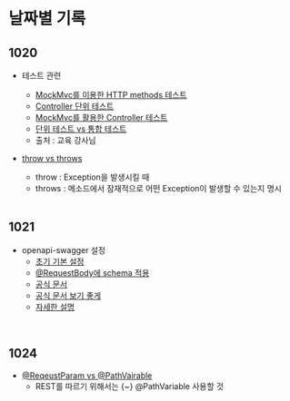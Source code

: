 # 날짜별 기록

## 1020
- 테스트 관련
  - [MockMvc를 이용한 HTTP methods 테스트](https://shinsunyoung.tistory.com/m/52)
  - [Controller 단위 테스트](https://goodteacher.tistory.com/257)
  - [MockMvc를 활용한 Controller 테스트](https://erjuer.tistory.com/113)
  - [단위 테스트 vs 통합 테스트](https://tecoble.techcourse.co.kr/post/2021-05-25-unit-test-vs-integration-test-vs-acceptance-test/)
  - 출처 : 교육 강사님
- [throw vs throws](https://codechacha.com/ko/java-throw-and-throws/)
  - throw :  Exception을 발생시킬 때
  - throws : 메소드에서 잠재적으로 어떤 Exception이 발생할 수 있는지 명시
  
  </br>
  
## 1021
- openapi-swagger 설정
  - [초기 기본 설정](https://wildeveloperetrain.tistory.com/156)
  - [@RequestBody에 schema 적용](https://stackoverflow.com/questions/64645528/java-spring-boot-openapi-3-how-to-add-description-for-requestbody)
  - [공식 문서](https://springdoc.org/properties.html)
  - [공식 문서 보기 좋게](https://oingdaddy.tistory.com/272)
  - [자세한 설명](https://blog.jiniworld.me/91)
</br>

## 1024
- [@ReqeustParam vs @PathVairable](https://velog.io/@dmchoi224/Rest-API-RequestParam-%EA%B3%BC-PathVariable)
  - REST를 따르기 위해서는 {~} @PathVariable 사용할 것
